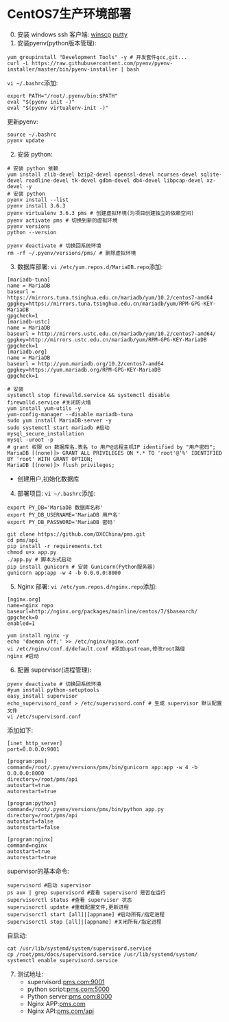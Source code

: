 # CentOS7生产环境部署
0. 安装 windows ssh 客户端:
    [winscp](https://nchc.dl.sourceforge.net/project/winscp/WinSCP/5.11.2/WinSCP-5.11.2-Setup.exe)
    [putty](https://the.earth.li/~sgtatham/putty/0.70/w32/putty-0.70-installer.msi)
1. 安装pyenv(python版本管理):
```shell
yum groupinstall "Development Tools" -y # 开发套件gcc,git...
curl -L https://raw.githubusercontent.com/pyenv/pyenv-installer/master/bin/pyenv-installer | bash
```
`vi ~/.bashrc`添加:
```shell
export PATH="/root/.pyenv/bin:$PATH"
eval "$(pyenv init -)"
eval "$(pyenv virtualenv-init -)"
```
更新pyenv:
```shell
source ~/.bashrc
pyenv update
```
2. 安装 python:
```shell
# 安装 python 依赖
yum install zlib-devel bzip2-devel openssl-devel ncurses-devel sqlite-devel readline-devel tk-devel gdbm-devel db4-devel libpcap-devel xz-devel -y
# 安装 python
pyenv install --list
pyenv install 3.6.3
pyenv virtualenv 3.6.3 pms # 创建虚拟环境(为项目创建独立的依赖空间)
pyenv activate pms # 切换到新的虚拟环境
pyenv versions
python --version
```
```shell
pyenv deactivate # 切换回系统环境
rm -rf ~/.pyenv/versions/pms/ # 删除虚拟环境
```
3. 数据库部署:
`vi /etc/yum.repos.d/MariaDB.repo`添加:
```
[mariadb-tuna]
name = MariaDB
baseurl = https://mirrors.tuna.tsinghua.edu.cn/mariadb/yum/10.2/centos7-amd64
gpgkey=https://mirrors.tuna.tsinghua.edu.cn/mariadb/yum/RPM-GPG-KEY-MariaDB
gpgcheck=1
[mariadb-ustc]
name = MariaDB
baseurl = http://mirrors.ustc.edu.cn/mariadb/yum/10.2/centos7-amd64/
gpgkey=http://mirrors.ustc.edu.cn/mariadb/yum/RPM-GPG-KEY-MariaDB
gpgcheck=1
[mariadb.org]
name = MariaDB
baseurl = http://yum.mariadb.org/10.2/centos7-amd64
gpgkey=https://yum.mariadb.org/RPM-GPG-KEY-MariaDB
gpgcheck=1
```
```shell
# 安装
systemctl stop firewalld.service && systemctl disable firewalld.service #关闭防火墙
yum install yum-utils -y 
yum-config-manager --disable mariadb-tuna
sudo yum install MariaDB-server -y
sudo systemctl start mariadb #启动
mysql_secure_installation
mysql -uroot -p
# grant 权限 on 数据库名.表名 to 用户@远程主机IP identified by "用户密码";
MariaDB [(none)]> GRANT ALL PRIVILEGES ON *.* TO 'root'@'%' IDENTIFIED BY 'root' WITH GRANT OPTION;
MariaDB [(none)]> flush privileges;
```
* 创建用户,初始化数据库
4. 部署项目:
`vi ~/.bashrc`添加:
```
export PY_DB='MariaDB 数据库名称'
export PY_DB_USERNAME='MariaDB 用户名'
export PY_DB_PASSWORD='MariaDB 密码'
```
```shell
git clone https://github.com/DXCChina/pms.git
cd pms/api
pip install -r requirements.txt
chmod u+x app.py
./app.py # 脚本方式启动
pip install gunicorn # 安装 Gunicorn(Python服务器)
gunicorn app:app -w 4 -b 0.0.0.0:8000
```
5. Nginx 部署:
`vi /etc/yum.repos.d/nginx.repo`添加:
```
[nginx.org]
name=nginx repo
baseurl=http://nginx.org/packages/mainline/centos/7/$basearch/
gpgcheck=0
enabled=1
```
```shell
yum install nginx -y
echo 'daemon off;' >> /etc/nginx/nginx.conf
vi /etc/nginx/conf.d/default.conf #添加upstream,修改root路径
nginx #启动
```
6. 配置 supervisor(进程管理):
```shell
pyenv deactivate # 切换回系统环境
#yum install python-setuptools
easy_install supervisor
echo_supervisord_conf > /etc/supervisord.conf # 生成 supervisor 默认配置文件
vi /etc/supervisord.conf
```
添加如下:
```
[inet_http_server]
port=0.0.0.0:9001

[program:pms]
command=/root/.pyenv/versions/pms/bin/gunicorn app:app -w 4 -b 0.0.0.0:8000
directory=/root/pms/api
autostart=true
autorestart=true

[program:python]
command=/root/.pyenv/versions/pms/bin/python app.py
directory=/root/pms/api
autostart=false
autorestart=false

[program:nginx]
command=nginx
autostart=true
autorestart=true
```
supervisor的基本命令:
```shell
supervisord #启动 supervisor
ps aux | grep supervisord #查看 supervisord 是否在运行
supervisorctl status #查看 supervisor 状态
supervisorctl update #重载配置文件,更新进程
supervisorctl start [all]|[appname] #启动所有/指定进程
supervisorctl stop [all]|[appname] #关闭所有/指定进程
```
自启动:
```shell
cat /usr/lib/systemd/system/supervisord.service
cp /root/pms/docs/supervisord.service /usr/lib/systemd/system/
systemctl enable supervisord.service
```
7. 测试地址:
    * supervisord:[pms.com:9001](http://pms.com:9001)
    * python script:[pms.com:5000](http://pms.com:5000)
    * Python server:[pms.com:8000](http://pms.com:8000)
    * Nginx APP:[pms.com](http://pms.com)
    * Nginx API:[pms.com/api](http://pms.com/api)
